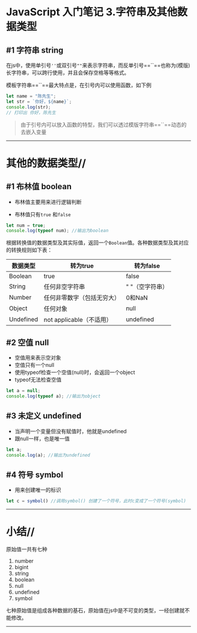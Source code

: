 # JavaScript 入门笔记 3.字符串及其他数据类型

## #1 字符串 string

在js中，使用单引号`''`或双引号`""`来表示字符串，而反单引号==``==也称为(模版)长字符串，可以跨行使用，并且会保存空格等等格式。

模板字符串==``==最大特点是，在引号内可以使用函数，如下例

```js
let name = "陈先生";
let str = `你好，${name}`;
console.log(str);
// 打印出 你好，陈先生
```

> 由于引号内可以放入函数的特型，我们可以透过模版字符串==``==动态的去嵌入变量

***

# 其他的数据类型//

## #1 布林值 boolean

- 布林值主要用来进行逻辑判断

- 布林值只有`true` 和`false `

```js
let num = true;
console.log(typeof num); //输出为boolean
```



根据转换值的数据类型及其实际值，返回一个`Boolean`值。各种数据类型及其对应的转换规则如下表：

<table>
<thead>
<tr>
<th>数据类型</th>
<th>转为true</th>
<th>转为false</th>
</tr>
</thead>
<tbody>
<tr>
<td>Boolean</td>
<td>true</td>
<td>false</td>
</tr>
<tr>
<td>String</td>
<td>任何非空字符串</td>
<td>" "（空字符串）</td>
</tr>
<tr>
<td>Number</td>
<td>任何非零数字（包括无穷大）</td>
<td>0和NaN</td>
</tr>
<tr>
<td>Object</td>
<td>任何对象</td>
<td>null</td>
</tr>
<tr>
<td>Undefined</td>
<td>not applicable（不适用）</td>
<td>undefined</td>
</tr>
</tbody>
</table>

## #2 空值 null

- 空值用来表示空对象
- 空值只有一个null
- 使用typeof检查一个空值(null)时，会返回一个object
- typeof无法检查空值

```js
let a = null;
console.log(typeof a); //输出为object
```

## #3 未定义 undefined

- 当声明一个变量但没有赋值时，他就是undefined
- 跟null一样，也是唯一值

```js
let a;
console.log(a); //输出为undefined
```

## #4 符号 symbol

- 用来创建唯一的标识

```js
let c = symbol() //调用symbol() 创建了一个符号，此时c变成了一个符号(symbol)
```

***

# 小结//

原始值一共有七种

1. number
2. bigint
3. string
4. boolean
5. null
6. undefined
7. symbol

​	七种原始值是组成各种数据的基石，原始值在js中是不可变的类型，一经创建就不能修改。

***

